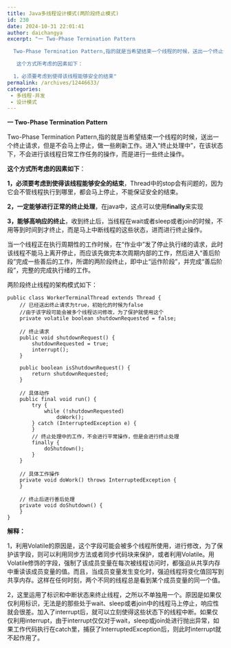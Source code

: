 ```yaml
---
title: Java多线程设计模式(两阶段终止模式)
id: 230
date: 2024-10-31 22:01:41
author: daichangya
excerpt: "一 Two-Phase Termination Pattern

  Two-Phase Termination Pattern,指的就是当希望结束一个线程的时候，送出一个终止请求，但是不会马上停止，做一些刷新工作。进入“终止处理中”，在该状态下，不会进行该线程日常工作任务的操作，而是进行一些终止操作。

   这个方式所考虑的因素如下：

  1，必须要考虑到使得该线程能够安全的结束"
permalink: /archives/12446633/
categories:
 - 多线程-并发
 - 设计模式
---
```


**一 Two-Phase Termination Pattern**

  Two-Phase Termination Pattern,指的就是当希望结束一个线程的时候，送出一个终止请求，但是不会马上停止，做一些刷新工作。进入“终止处理中”，在该状态下，不会进行该线程日常工作任务的操作，而是进行一些终止操作。

   **这个方式所考虑的因素如下**：

  **1，必须要考虑到使得该线程能够安全的结束**，Thread中的stop会有问题的，因为它会不管线程执行到哪里，都会马上停止，不能保证安全的结束。

  **2，一定能够进行正常的终止处理**，在java中，这点可以使用**finally**来实现

  **3，能够高响应的终止**，收到终止后，当线程在wait或者sleep或者join的时候，不用等到时间到才终止，而是马上中断线程的这些状态，进而进行终止操作。

   当一个线程正在执行周期性的工作时候，在“作业中”发了停止执行绪的请求，此时该线程不能马上离开停止，而应该先做完本次周期内部的工作，然后进入“善后阶段”完成一些善后的工作，所谓的两阶段终止，即中止“运作阶段”，并完成“善后阶段”，完整的完成执行绪的工作。

两阶段终止线程的架构模式如下：

```
public class WorkerTerminalThread extends Thread {
    // 已经送出终止请求为true，初始化的时候为false
    //由于该字段可能会被多个线程访问修改，为了保护就使用这个
    private volatile boolean shutdownRequested = false;

    // 终止请求
    public void shutdownRequest() {
        shutdownRequested = true;
        interrupt();
    }

    public boolean isShutdownRequest() {
        return shutdownRequested;
    }

    // 具体动作
    public final void run() {
        try {
            while (!shutdownRequested)
                doWork();
        } catch (InterruptedException e) {
        }
        // 终止处理中的工作，不会进行平常操作，但是会进行终止处理
        finally {
            doShutdown();
        }
    }

    // 具体工作操作
    private void doWork() throws InterruptedException {
    }

    // 终止后进行善后处理
    private void doShutdown() {
    }
}
```

**解释：**

  1，利用Volatile的原因是，这个字段可能会被多个线程所使用，进行修改，为了保护该字段，则可以利用同步方法或者同步代码块来保护，或者利用Volatile。用Volatile修饰的字段，强制了该成员变量在每次被线程访问时，都强迫从共享内存中重读该成员变量的值。而且，当成员变量发生变化时，强迫线程将变化值回写到共享内存。这样在任何时刻，两个不同的线程总是看到某个成员变量的同一个值。

  2，这里运用了标识和中断状态来终止线程，之所以不单独用一个。原因是如果仅仅利用标识，无法是的那些处于wait、sleep或者join中的线程马上停止，响应性就会很差。加入了interrupt后，就可以立刻使得这些状态下的线程中断。如果仅仅利用interrupt，由于interrupt仅仅对于wait，sleep或join处进行抛出异常，如果工作代码执行在catch里，捕获了InterruptedException后，则此时interrupt就不起作用了。